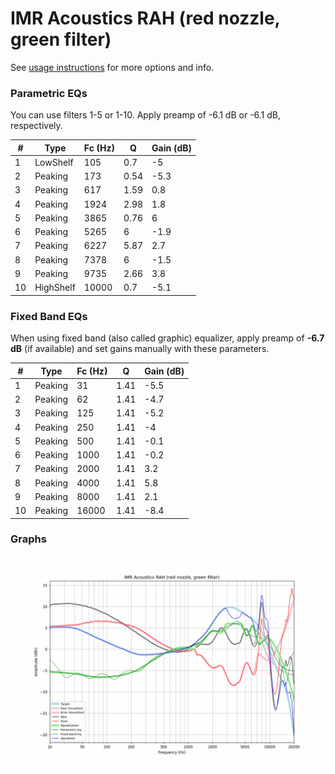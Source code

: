 # IMR Acoustics RAH (red nozzle, green filter)
See [usage instructions](https://github.com/jaakkopasanen/AutoEq#usage) for more options and info.

### Parametric EQs
You can use filters 1-5 or 1-10. Apply preamp of -6.1 dB or -6.1 dB, respectively.

|   # | Type      |   Fc (Hz) |    Q |   Gain (dB) |
|-----|-----------|-----------|------|-------------|
|   1 | LowShelf  |       105 | 0.7  |        -5   |
|   2 | Peaking   |       173 | 0.54 |        -5.3 |
|   3 | Peaking   |       617 | 1.59 |         0.8 |
|   4 | Peaking   |      1924 | 2.98 |         1.8 |
|   5 | Peaking   |      3865 | 0.76 |         6   |
|   6 | Peaking   |      5265 | 6    |        -1.9 |
|   7 | Peaking   |      6227 | 5.87 |         2.7 |
|   8 | Peaking   |      7378 | 6    |        -1.5 |
|   9 | Peaking   |      9735 | 2.66 |         3.8 |
|  10 | HighShelf |     10000 | 0.7  |        -5.1 |

### Fixed Band EQs
When using fixed band (also called graphic) equalizer, apply preamp of **-6.7 dB** (if available) and set gains manually with these parameters.

|   # | Type    |   Fc (Hz) |    Q |   Gain (dB) |
|-----|---------|-----------|------|-------------|
|   1 | Peaking |        31 | 1.41 |        -5.5 |
|   2 | Peaking |        62 | 1.41 |        -4.7 |
|   3 | Peaking |       125 | 1.41 |        -5.2 |
|   4 | Peaking |       250 | 1.41 |        -4   |
|   5 | Peaking |       500 | 1.41 |        -0.1 |
|   6 | Peaking |      1000 | 1.41 |        -0.2 |
|   7 | Peaking |      2000 | 1.41 |         3.2 |
|   8 | Peaking |      4000 | 1.41 |         5.8 |
|   9 | Peaking |      8000 | 1.41 |         2.1 |
|  10 | Peaking |     16000 | 1.41 |        -8.4 |

### Graphs
![](./IMR%20Acoustics%20RAH%20(red%20nozzle,%20green%20filter).png)
